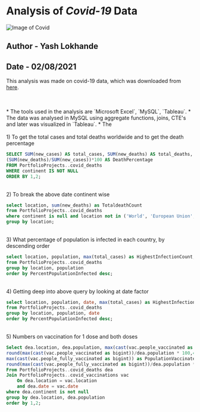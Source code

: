 
# Analysis of *Covid-19* Data
![Image of Covid](https://phil.cdc.gov//PHIL_Images/23312/23312_lores.jpg)
## Author - Yash Lokhande
## Date - 02/08/2021

This analysis was made on covid-19 data, which was downloaded from [here](https://ourworldindata.org/covid-deaths).

<br />
<br />
* The tools used in the analysis are `Microsoft Excel`, `MySQL`, `Tableau`.
* The data was analysed in MySQL using aggregate functions, joins, CTE's and later was visualized in `Tableau`.
* The 


<br />
<br />
1) To get the total cases and total deaths worldwide and to get the death percentage

```sql
SELECT SUM(new_cases) AS total_cases, SUM(new_deaths) AS total_deaths, 
(SUM(new_deaths)/SUM(new_cases))*100 AS DeathPercentage
FROM PortfolioProjects..covid_deaths
WHERE continent IS NOT NULL
ORDER BY 1,2;
```
<br />
2) To break the above date continent wise

```sql
select location, sum(new_deaths) as TotaldeathCount
from PortfolioProjects..covid_deaths
where continent is null and location not in ('World', 'European Union', 'International')
group by location;
```
<br />
3) What percentage of population is infected in each country, by descending order

```sql
select location, population, max(total_cases) as HighestInfectionCount, round(max(total_cases)/population * 100,4) as PercentPopulationInfected
from PortfolioProjects..covid_deaths
group by location, population
order by PercentPopulationInfected desc;
```
<br />
4) Getting deep into above query by looking at date factor

```sql
select location, population, date, max(total_cases) as HighestInfectionCount, round(max(total_cases)/population * 100,4) as PercentPopulationInfected
from PortfolioProjects..covid_deaths
group by location, population, date
order by PercentPopulationInfected desc;
```
<br />
5) Numbers on vaccination for 1 dose and both doses

```sql
Select dea.location, dea.population, max(cast(vac.people_vaccinated as bigint)) as PopulationVaccinatedOneDose, 
round(max(cast(vac.people_vaccinated as bigint))/dea.population * 100,4) as PercentPopulationVaccinated, 
max(cast(vac.people_fully_vaccinated as bigint)) as PopulationVaccinatedFully, 
round(max(cast(vac.people_fully_vaccinated as bigint))/dea.population * 100,4) as PercentPopulationFullVaccinated
From PortfolioProjects..covid_deaths dea
Join PortfolioProjects..covid_vaccinations vac
	On dea.location = vac.location
	and dea.date = vac.date
where dea.continent is not null
group by dea.location, dea.population
order by 1,2;
```
